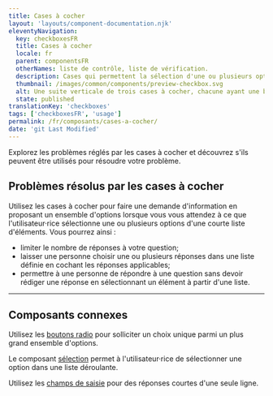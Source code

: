 ```yaml
---
title: Cases à cocher
layout: 'layouts/component-documentation.njk'
eleventyNavigation:
  key: checkboxesFR
  title: Cases à cocher
  locale: fr
  parent: componentsFR
  otherNames: liste de contrôle, liste de vérification.
  description: Cases qui permettent la sélection d'une ou plusieurs options.
  thumbnail: /images/common/components/preview-checkbox.svg
  alt: Une suite verticale de trois cases à cocher, chacune ayant une bordure gris pâle et un remplissage blanc, et étant accompagnée d'une épaisse ligne grise représentant un libellé. Deux des trois cases sont cochées par un crochet.
  state: published
translationKey: 'checkboxes'
tags: ['checkboxesFR', 'usage']
permalink: /fr/composants/cases-a-cocher/
date: 'git Last Modified'
---
```


Explorez les problèmes réglés par les cases à cocher et découvrez s'ils peuvent être utilisés pour résoudre votre problème.

## Problèmes résolus par les cases à cocher

Utilisez les cases à cocher pour faire une demande d'information en proposant un ensemble d'options lorsque vous vous attendez à ce que l'utilisateur·rice sélectionne une ou plusieurs options d'une courte liste d'éléments. Vous pourrez ainsi :

- limiter le nombre de réponses à votre question;  
- laisser une personne choisir une ou plusieurs réponses dans une liste définie en cochant les réponses applicables;  
- permettre à une personne de répondre à une question sans devoir rédiger une réponse en sélectionnant un élément à partir d'une liste.

<hr/>

## Composants connexes

Utilisez les <a href="{{ links.radios }}">boutons radio</a> pour solliciter un choix unique parmi un plus grand ensemble d'options.

Le composant <a href="{{ links.select }}">sélection</a> permet à l'utilisateur·rice de sélectionner une option dans une liste déroulante.

Utilisez les <a href="{{ links.input }}">champs de saisie</a> pour des réponses courtes d'une seule ligne.

